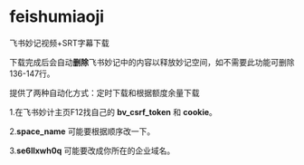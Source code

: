 # feishumiaoji
飞书妙记视频+SRT字幕下载

下载完成后会自动**删除**飞书妙记中的内容以释放妙记空间，如不需要此功能可删除136-147行。

提供了两种自动化方式：定时下载和根据额度余量下载

1.在飞书妙计主页F12找自己的 **bv_csrf_token** 和 **cookie**。

2.**space_name** 可能要根据顺序改一下。

3.**se6llxwh0q** 可能要改成你所在的企业域名。
